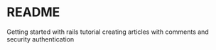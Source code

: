 # README

Getting started with rails tutorial creating articles with comments and security authentication 
